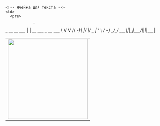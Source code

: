 <table>
  <tr>
    <!-- Ячейка для GIF -->
    <td>
      <img width="250" src="https://media.giphy.com/media/ftH9VauaQTWvBbUcGw/giphy.gif">
    </td>

    <!-- Ячейка для текста -->
    <td>
      <pre>
                _                      
 _ __ __  ___ | | __  ___  _ __   ___ 
 \ V  V // -_)| |/ _|/ _ \| '  \ / -_)
  \_/\_/ \___||_|\__|\___/|_|_|_|\___|
      </pre>
    </td>
  </tr>
</table>
